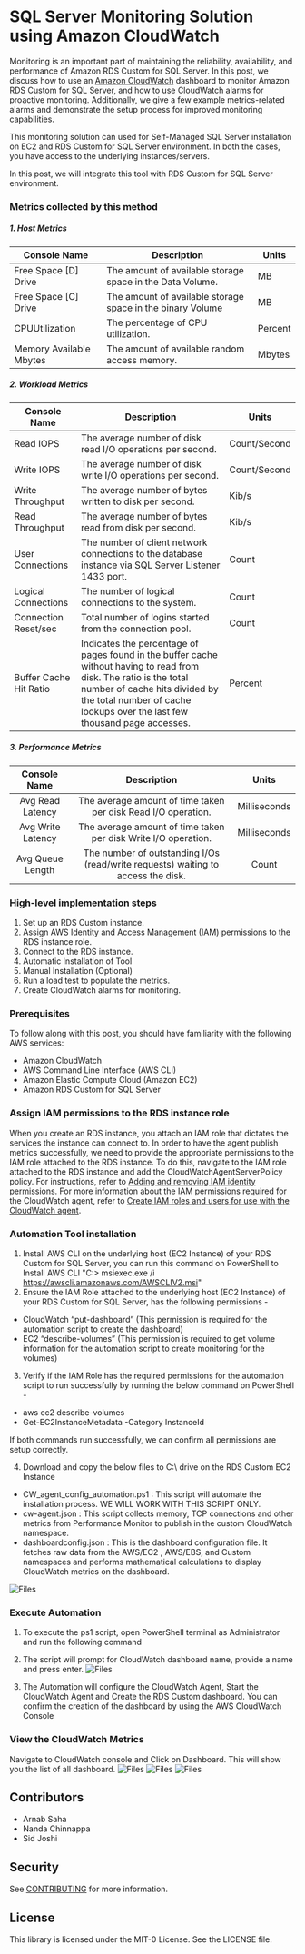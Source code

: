 # SQL Server Monitoring Solution using Amazon CloudWatch

Monitoring is an important part of maintaining the reliability, availability, and performance of Amazon RDS Custom for SQL Server. In this post, we discuss how to use an [Amazon CloudWatch](http://aws.amazon.com/cloudwatch) dashboard to monitor Amazon RDS Custom for SQL Server, and how to use CloudWatch alarms for proactive monitoring. Additionally, we give a few example metrics-related alarms and demonstrate the setup process for improved monitoring capabilities. 

This monitoring solution can used for Self-Managed SQL Server installation on EC2 and RDS Custom for SQL Server environment. In both the cases, you have access to the underlying instances/servers.

In this post, we will integrate this tool with RDS Custom for SQL Server environment.

### Metrics collected by this method 

##### 1. Host Metrics 
| **Console   Name**        | **Description**                                               | **Units** |
|---------------------------|---------------------------------------------------------------|-----------|
| Free Space [D]   Drive    | The amount of   available storage space in the Data Volume.   | MB        |
| Free Space [C]   Drive    | The amount of   available storage space in the binary Volume  | MB        |
| CPUUtilization            | The percentage of CPU   utilization.                          | Percent   |
| Memory   Available Mbytes | The amount of   available random access memory.               | Mbytes    |

##### 2. Workload Metrics 
| **Console   Name**       | **Description**                                                                                                                                                                                                                        | **Units**    |
|--------------------------|----------------------------------------------------------------------------------------------------------------------------------------------------------------------------------------------------------------------------------------|--------------|
| Read IOPS                | The average number of   disk read I/O operations per second.                                                                                                                                                                           | Count/Second |
| Write IOPS               | The average number of   disk write I/O operations per second.                                                                                                                                                                          | Count/Second |
| Write   Throughput       | The average number of   bytes written to disk per second.                                                                                                                                                                              | Kib/s        |
| Read   Throughput        | The average number of   bytes read from disk per second.                                                                                                                                                                               | Kib/s        |
| User   Connections       | The number of client   network connections to the database instance via SQL Server Listener 1433   port.                                                                                                                               | Count        |
| Logical   Connections    | The  number of logical connections to the   system.                                                                                                                                                                                    | Count        |
| Connection   Reset/sec   | Total number of   logins started from the connection pool.                                                                                                                                                                             | Count        |
| Buffer Cache   Hit Ratio | Indicates   the percentage of pages found in the buffer cache without having to read from   disk. The ratio is the total number of cache hits divided by the total number   of cache lookups over the last few thousand page accesses. | Percent      |

##### 3.  Performance Metrics 
|  **Console   Name** |                                   **Description**                                  |   **Units**  |
|:-------------------:|:----------------------------------------------------------------------------------:|:------------:|
| Avg Read   Latency  | The average amount of   time taken per disk Read I/O operation.                    | Milliseconds |
| Avg Write   Latency | The average amount of   time taken per disk Write I/O operation.                   | Milliseconds |
| Avg Queue   Length  | The number of   outstanding I/Os (read/write requests) waiting to access the disk. | Count        |

### High-level implementation steps 
1. Set up an RDS Custom instance.
2. Assign AWS Identity and Access Management (IAM) permissions to the RDS instance role.
3. Connect to the RDS instance.
4. Automatic Installation of Tool
5. Manual Installation (Optional)
6. Run a load test to populate the metrics.
7. Create CloudWatch alarms for monitoring.


### Prerequisites 
To follow along with this post, you should have familiarity with the following AWS services:
- Amazon CloudWatch
- AWS Command Line Interface (AWS CLI)
- Amazon Elastic Compute Cloud (Amazon EC2)
- Amazon RDS Custom for SQL Server

### Assign IAM permissions to the RDS instance role

When you create an RDS instance, you attach an IAM role that dictates the services the instance can connect to. In order to have the agent publish metrics successfully, we need to provide the appropriate permissions to the IAM role attached to the RDS instance.
To do this, navigate to the IAM role attached to the RDS instance and add
the CloudWatchAgentServerPolicy policy. For instructions, refer to [Adding and removing IAM identity permissions](https://docs.aws.amazon.com/IAM/latest/UserGuide/access_policies_manage-attach-detach.html).
For more information about the IAM permissions required for the CloudWatch agent, refer to [Create IAM roles and users for use with the CloudWatch agent](https://docs.aws.amazon.com/AmazonCloudWatch/latest/monitoring/create-iam-roles-for-cloudwatch-agent.html).

### Automation Tool installation

1. Install AWS CLI on the underlying host (EC2 Instance) of your RDS Custom for SQL Server, you
can run this command on PowerShell to Install AWS CLI
"C:\> msiexec.exe /i https://awscli.amazonaws.com/AWSCLIV2.msi"
2. Ensure the IAM Role attached to the underlying host (EC2 Instance) of your RDS Custom for SQL Server, has the following permissions -  
- CloudWatch “put-dashboard” (This permission is required for the automation script to create the dashboard)  
- EC2 “describe-volumes” (This permission is required to get volume information for the automation script to create monitoring for the volumes)  
3. Verify if the IAM Role has the required permissions for the automation script to run successfully by running the below command on PowerShell -  
- aws ec2 describe-volumes
-  Get-EC2InstanceMetadata -Category InstanceId  
  
If both commands run successfully, we can confirm all permissions are setup correctly.

4. Download and copy the below files to C:\ drive on the RDS Custom EC2 Instance  

-   CW_agent_config_automation.ps1 : This script will automate the installation process. WE WILL WORK WITH THIS SCRIPT ONLY.
-   cw-agent.json : This script collects memory, TCP connections and other metrics from Performance Monitor to publish in the custom CloudWatch namespace.
-    dashboardconfig.json : This is the dashboard configuration file. It fetches raw data from the AWS/EC2 , AWS/EBS, and Custom namespaces and performs mathematical calculations to display CloudWatch metrics on the dashboard.
    
![Files](files.jpg)


### Execute Automation
1. To execute the ps1 script, open PowerShell terminal as Administrator and run the following command

2. The script will prompt for CloudWatch dashboard name, provide a name and press enter.
![Files](installer.jpg)

3. The Automation will configure the CloudWatch Agent, Start the CloudWatch Agent and Create the RDS Custom dashboard. You can confirm the creation of the dashboard by using the AWS CloudWatch Console



### View the CloudWatch Metrics
Navigate to CloudWatch console and Click on Dashboard. This will show you the list of all dashboard.
![Files](dash1.jpg)
![Files](dash2.jpg)
![Files](dash3.jpg)

## Contributors 
- Arnab Saha 
- Nanda Chinnappa 
- Sid Joshi

## Security

See [CONTRIBUTING](CONTRIBUTING.md#security-issue-notifications) for more information.

## License

This library is licensed under the MIT-0 License. See the LICENSE file.

